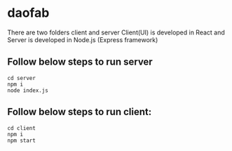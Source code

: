 # daofab

There are two folders client and server
Client(UI) is developed in React and Server is developed in Node.js (Express framework)

## Follow below steps to run server

```
cd server
npm i
node index.js
```

## Follow below steps to run client:

```
cd client
npm i
npm start
```
